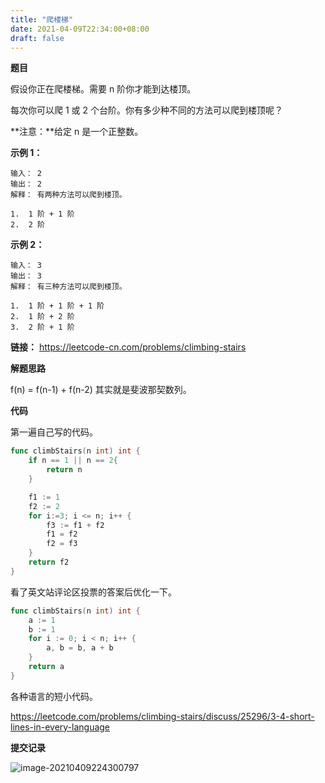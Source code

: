 ```yaml
---
title: "爬楼梯"
date: 2021-04-09T22:34:00+08:00
draft: false
---
```

**题目**

假设你正在爬楼梯。需要 n 阶你才能到达楼顶。

每次你可以爬 1 或 2 个台阶。你有多少种不同的方法可以爬到楼顶呢？

**注意：**给定 n 是一个正整数。

**示例 1：**

```
输入： 2
输出： 2
解释： 有两种方法可以爬到楼顶。

1.  1 阶 + 1 阶
2.  2 阶
```

**示例 2：**

```
输入： 3
输出： 3
解释： 有三种方法可以爬到楼顶。

1.  1 阶 + 1 阶 + 1 阶
2.  1 阶 + 2 阶
3.  2 阶 + 1 阶
```

**链接：** https://leetcode-cn.com/problems/climbing-stairs

**解题思路**

f(n) = f(n-1) + f(n-2) 其实就是斐波那契数列。

**代码**

第一遍自己写的代码。

```go
func climbStairs(n int) int {
    if n == 1 || n == 2{
        return n
    }

    f1 := 1
    f2 := 2
    for i:=3; i <= n; i++ {
        f3 := f1 + f2
        f1 = f2
        f2 = f3
    }
    return f2
}
```

看了英文站评论区投票的答案后优化一下。

```go
func climbStairs(n int) int {
    a := 1
    b := 1
    for i := 0; i < n; i++ {
        a, b = b, a + b
    }
    return a
}
```

各种语言的短小代码。

https://leetcode.com/problems/climbing-stairs/discuss/25296/3-4-short-lines-in-every-language

**提交记录**

![image-20210409224300797](/img/image-20210409224300797.png)